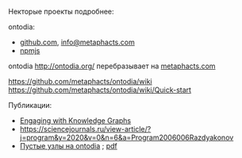 Некторые проекты подробнее:

ontodia:
- [github.com](https://github.com/metaphacts/ontodia/), info@metaphacts.com
- [npmjs](https://www.npmjs.com/package/ontodia/v/0.6.1-dev.20171013)

ontodia http://ontodia.org/ перебразывает на [metaphacts.com](https://metaphacts.com/solutions/semantic-knowledge-modeling)

https://github.com/metaphacts/ontodia/wiki  
https://github.com/metaphacts/ontodia/wiki/Quick-start 

Публикации:
- [Engaging with Knowledge Graphs](https://virtualtreasury.ie/archive-fever/mining-for-connections-in-the-records-knowledge-graphs)
- https://sciencejournals.ru/view-article/?j=program&y=2020&v=0&n=6&a=Program2006006Razdyakonov
- [Пустые узлы на ontodia](https://sciencejournals.ru/view-article/?j=program&y=2020&v=0&n=6&a=Program2006006Razdyakonov) ; [pdf](https://www.hse.ru/data/2024/06/17/2117979869/%D0%A0%D0%B0%D0%B7%D0%B4%D1%8C%D1%8F%D0%BA%D0%BE%D0%BD%D0%BE%D0%B2_%D1%81%D1%82%D0%B0%D1%82%D1%8C%D1%8F%205.pdf)
  
